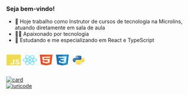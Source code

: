 ### Seja bem-vindo!

- 🔭 Hoje trabalho como Instrutor de cursos de tecnologia na Microlins, atuando diretamente em sala de aula
- 👨‍💻 Apaixonado por tecnologia
- 🌱 Estudando e me especializando em React e TypeScript
</p>
  <div style="display: inline_block"><br>
  <img align="center" alt="gabriel-Js" height="30" width="40" src="https://raw.githubusercontent.com/devicons/devicon/master/icons/javascript/javascript-plain.svg">
  <img align="center" alt="gabriel-React" height="30" width="40" src="https://raw.githubusercontent.com/devicons/devicon/master/icons/react/react-original.svg">
  <img align="center" alt="gabriel-HTML" height="30" width="40" src="https://raw.githubusercontent.com/devicons/devicon/master/icons/html5/html5-original.svg">
  <img align="center" alt="gabriel-CSS" height="30" width="40" src="https://raw.githubusercontent.com/devicons/devicon/master/icons/css3/css3-original.svg">
  <img align="center" alt="gabriel-Python" height="30" width="40" src="https://raw.githubusercontent.com/devicons/devicon/master/icons/python/python-original.svg">
</div>

##

[![card](https://github-readme-stats.vercel.app/api?username=gabrieldotech&theme=dark)](https://github.com/anuraghazra/github-readme-stats) <br>
[![iuricode](https://github-readme-stats.vercel.app/api/top-langs/?username=iuricode&layout=compact&theme=dark)](https://github.com/anuraghazra/github-readme-stats)
